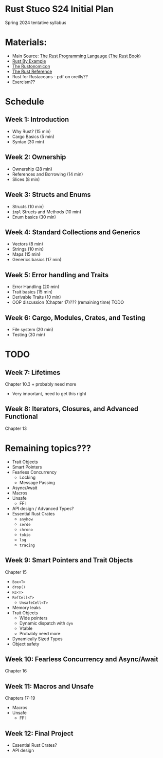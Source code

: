 # Rust Stuco S24 Initial Plan

Spring 2024 tentative syllabus

# Materials:
- Main Source: [The Rust Programming Langauge (The Rust Book)](https://doc.rust-lang.org/book/)
- [Rust By Example](https://doc.rust-lang.org/rust-by-example/index.html)
- [The Rustonomicon](https://doc.rust-lang.org/nomicon/)
- [The Rust Reference](https://doc.rust-lang.org/reference/index.html)
- Rust for Rustaceans - pdf on oreilly??
- Exercism??


# Schedule

## Week 1: Introduction
- Why Rust? (15 min)
- Cargo Basics (5 min)
- Syntax (30 min)


## Week 2: Ownership
- Ownership (28 min)
- References and Borrowing (14 min)
- Slices (8 min)


## Week 3: Structs and Enums
- Structs (10 min)
- `impl` Structs and Methods (10 min)
- Enum basics (30 min)


## Week 4: Standard Collections and Generics
- Vectors (8 min)
- Strings (10 min)
- Maps (15 min)
- Generics basics (17 min)


## Week 5: Error handling and Traits
- Error Handling (20 min)
- Trait basics (15 min)
- Derivable Traits (10 min)
- OOP discussion (Chapter 17)??? (remaining time) TODO


## Week 6: Cargo, Modules, Crates, and Testing
- File system (20 min)
- Testing (30 min)


# TODO

## Week 7: Lifetimes
Chapter 10.3 + probably need more

- Very important, need to get this right


## Week 8: Iterators, Closures, and Advanced Functional
Chapter 13


# Remaining topics???
- Trait Objects
- Smart Pointers
- Fearless Concurrency
    - Locking
    - Message Passing
- Async/Await
- Macros
- Unsafe
    - FFI
- API design / Advanced Types?
- Essential Rust Crates
    - `anyhow`
    - `serde`
    - `chrono`
    - `tokio`
    - `log`
    - `tracing`


## Week 9: Smart Pointers and Trait Objects
Chapter 15

- `Box<T>`
- `drop()`
- `Rc<T>`
- `RefCell<T>`
    - `UnsafeCell<T>`
- Memory leaks
- Trait Objects
    - Wide pointers
    - Dynamic dispatch with `dyn`
    - Vtable
    - Probably need more
- Dynamically Sized Types
- Object safety


## Week 10: Fearless Concurrency and Async/Await
Chapter 16


## Week 11: Macros and Unsafe
Chapters 17-19

- Macros
- Unsafe
    - FFI


## Week 12: Final Project
- Essential Rust Crates?
- API design
